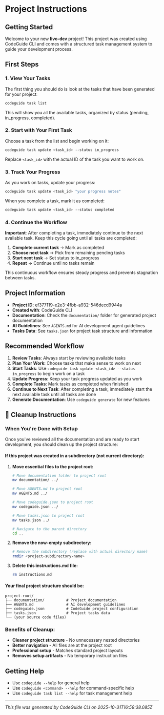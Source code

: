 # Project Instructions

## Getting Started

Welcome to your new **livo-dev** project! This project was created using CodeGuide CLI and comes with a structured task management system to guide your development process.

## First Steps

### 1. View Your Tasks
The first thing you should do is look at the tasks that have been generated for your project:

```bash
codeguide task list
```

This will show you all the available tasks, organized by status (pending, in_progress, completed).

### 2. Start with Your First Task
Choose a task from the list and begin working on it:

```bash
codeguide task update <task_id> --status in_progress
```

Replace `<task_id>` with the actual ID of the task you want to work on.

### 3. Track Your Progress
As you work on tasks, update your progress:

```bash
codeguide task update <task_id> "your progress notes"
```

When you complete a task, mark it as completed:

```bash
codeguide task update <task_id> --status completed
```

### 4. Continue the Workflow
**Important**: After completing a task, immediately continue to the next available task. Keep this cycle going until all tasks are completed:

1. **Complete current task** → Mark as completed
2. **Choose next task** → Pick from remaining pending tasks
3. **Start next task** → Set status to in_progress
4. **Repeat** → Continue until no tasks remain

This continuous workflow ensures steady progress and prevents stagnation between tasks.

## Project Information

- **Project ID**: ef377119-e2e3-4fbb-a932-546decd9944a
- **Created with**: CodeGuide CLI
- **Documentation**: Check the `documentation/` folder for generated project documentation
- **AI Guidelines**: See `AGENTS.md` for AI development agent guidelines
- **Tasks Data**: See `tasks.json` for project task structure and information

## Recommended Workflow

1. **Review Tasks**: Always start by reviewing available tasks
2. **Plan Your Work**: Choose tasks that make sense to work on next
3. **Start Tasks**: Use `codeguide task update <task_id> --status in_progress` to begin work on a task
4. **Update Progress**: Keep your task progress updated as you work
5. **Complete Tasks**: Mark tasks as completed when finished
6. **Continue to Next Task**: After completing a task, immediately start the next available task until all tasks are done
7. **Generate Documentation**: Use `codeguide generate` for new features

## 🧹 Cleanup Instructions

### When You're Done with Setup

Once you've reviewed all the documentation and are ready to start development, you should clean up the project structure:

#### If this project was created in a subdirectory (not current directory):

1. **Move essential files to the project root:**
   ```bash
   # Move documentation folder to project root
   mv documentation/ ../

   # Move AGENTS.md to project root
   mv AGENTS.md ../

   # Move codeguide.json to project root
   mv codeguide.json ../

   # Move tasks.json to project root
   mv tasks.json ../

   # Navigate to the parent directory
   cd ..
   ```

2. **Remove the now-empty subdirectory:**
   ```bash
   # Remove the subdirectory (replace with actual directory name)
   rmdir <project-subdirectory-name>
   ```

3. **Delete this instructions.md file:**
   ```bash
   rm instructions.md
   ```

#### Your final project structure should be:
```
project-root/
├── documentation/          # Project documentation
├── AGENTS.md               # AI development guidelines
├── codeguide.json          # CodeGuide project configuration
├── tasks.json              # Project tasks data
└── (your source code files)
```

### Benefits of Cleanup:
- **Cleaner project structure** - No unnecessary nested directories
- **Better navigation** - All files are at the project root
- **Professional setup** - Matches standard project layouts
- **Removes setup artifacts** - No temporary instruction files

## Getting Help

- Use `codeguide --help` for general help
- Use `codeguide <command> --help` for command-specific help
- Use `codeguide task list --help` for task management help

---

*This file was generated by CodeGuide CLI on 2025-10-31T16:59:38.085Z*
